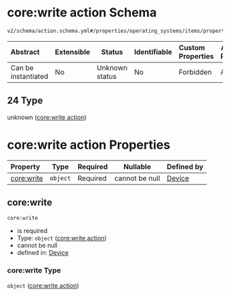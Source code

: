 # core:write action Schema

```txt
v2/schema/action.schema.yml#/properties/operating_systems/items/properties/steps/items/properties/actions/items/oneOf/24
```




| Abstract            | Extensible | Status         | Identifiable | Custom Properties | Additional Properties | Access Restrictions | Defined In                                                           |
| :------------------ | ---------- | -------------- | ------------ | :---------------- | --------------------- | ------------------- | -------------------------------------------------------------------- |
| Can be instantiated | No         | Unknown status | No           | Forbidden         | Allowed               | none                | [device.schema.json\*](../device.schema.json "open original schema") |

## 24 Type

unknown ([core:write action](device-properties-operating-systems-operating-system-properties-steps-step-properties-group-step-action-oneof-corewrite-action.md))

# core:write action Properties

| Property                 | Type     | Required | Nullable       | Defined by                                                                                                                                                                                                                                                                                                               |
| :----------------------- | -------- | -------- | -------------- | :----------------------------------------------------------------------------------------------------------------------------------------------------------------------------------------------------------------------------------------------------------------------------------------------------------------------- |
| [core:write](#corewrite) | `object` | Required | cannot be null | [Device](device-properties-operating-systems-operating-system-properties-steps-step-properties-group-step-action-oneof-corewrite-action-properties-corewrite-action.md "v2/schema/action.schema.yml#/properties/operating_systems/items/properties/steps/items/properties/actions/items/oneOf/24/properties/core:write") |

## core:write




`core:write`

-   is required
-   Type: `object` ([core:write action](device-properties-operating-systems-operating-system-properties-steps-step-properties-group-step-action-oneof-corewrite-action-properties-corewrite-action.md))
-   cannot be null
-   defined in: [Device](device-properties-operating-systems-operating-system-properties-steps-step-properties-group-step-action-oneof-corewrite-action-properties-corewrite-action.md "v2/schema/action.schema.yml#/properties/operating_systems/items/properties/steps/items/properties/actions/items/oneOf/24/properties/core:write")

### core:write Type

`object` ([core:write action](device-properties-operating-systems-operating-system-properties-steps-step-properties-group-step-action-oneof-corewrite-action-properties-corewrite-action.md))
